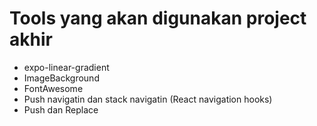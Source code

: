 # Tools yang akan digunakan project akhir 


- expo-linear-gradient
- ImageBackground
- FontAwesome 
- Push navigatin dan stack navigatin (React navigation hooks)
- Push dan Replace
